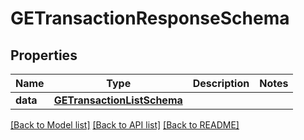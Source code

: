 # GETransactionResponseSchema

## Properties
Name | Type | Description | Notes
------------ | ------------- | ------------- | -------------
**data** | [**GETransactionListSchema**](GETransactionListSchema.md) |  | 

[[Back to Model list]](../README.md#documentation-for-models) [[Back to API list]](../README.md#documentation-for-api-endpoints) [[Back to README]](../README.md)

